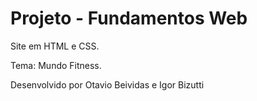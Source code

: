 # Projeto - Fundamentos Web

Site em HTML e CSS.

Tema: Mundo Fitness.

Desenvolvido por Otavio Beividas e Igor Bizutti
